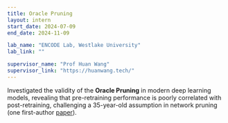 ```yaml
---
title: Oracle Pruning
layout: intern
start_date: 2024-07-09
end_date: 2024-11-09

lab_name: "ENCODE Lab, Westlake University"
lab_link: ""

supervisor_name: "Prof Huan Wang"
supervisor_link: "https://huanwang.tech/"
---
```


Investigated the validity of the **Oracle Pruning** in modern deep learning models, revealing that pre-retraining performance is poorly correlated with post-retraining, challenging a 35-year-old assumption in network pruning (one first-author [paper](https://arxiv.org/abs/2412.00143)).